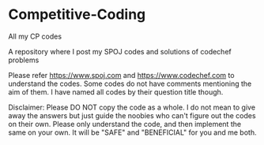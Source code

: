 # Competitive-Coding
All my CP codes

A repository where I post my SPOJ codes and solutions of codechef problems

Please refer https://www.spoj.com and https://www.codechef.com to understand the codes. Some codes do not have comments mentioning the aim of them. I have named all codes by their question title though.

Disclaimer: Please DO NOT copy the code as a whole. I do not mean to give away the answers but just guide the noobies who can't figure out the codes on their own. Please only understand the code, and then implement the same on your own. It will be "SAFE" and "BENEFICIAL" for you and me both.
